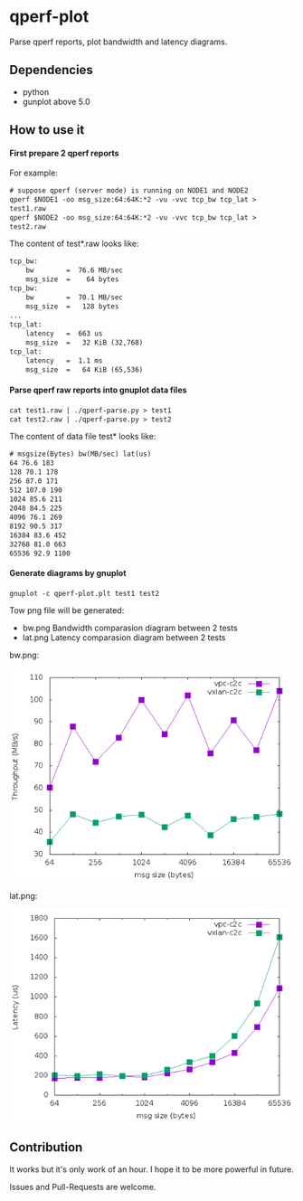 # qperf-plot

Parse qperf reports, plot bandwidth and latency diagrams.

## Dependencies
- python
- gunplot above 5.0

## How to use it
#### First prepare 2 qperf reports

For example:
```
# suppose qperf (server mode) is running on NODE1 and NODE2
qperf $NODE1 -oo msg_size:64:64K:*2 -vu -vvc tcp_bw tcp_lat > test1.raw
qperf $NODE2 -oo msg_size:64:64K:*2 -vu -vvc tcp_bw tcp_lat > test2.raw
```
The content of test*.raw looks like:
```
tcp_bw:
    bw        =  76.6 MB/sec
    msg_size  =    64 bytes
tcp_bw:
    bw        =  70.1 MB/sec
    msg_size  =   128 bytes
...
tcp_lat:
    latency   =  663 us
    msg_size  =   32 KiB (32,768)
tcp_lat:
    latency   =  1.1 ms
    msg_size  =   64 KiB (65,536)
```

#### Parse qperf raw reports into gnuplot data files
```
cat test1.raw | ./qperf-parse.py > test1
cat test2.raw | ./qperf-parse.py > test2

```
The content of data file test* looks like:
```
# msgsize(Bytes) bw(MB/sec) lat(us)
64 76.6 183
128 70.1 178
256 87.0 171
512 107.0 190
1024 85.6 211
2048 84.5 225
4096 76.1 269
8192 90.5 317
16384 83.6 452
32768 81.0 663
65536 92.9 1100
```

#### Generate diagrams by gnuplot
```
gnuplot -c qperf-plot.plt test1 test2
```

Tow png file will be generated:

- bw.png   Bandwidth comparasion diagram between 2 tests
- lat.png  Latency comparasion diagram between 2 tests

bw.png:

![Alt text](example-stuff/bw.png?raw=true "bw.png")

lat.png:

![Alt text](example-stuff/lat.png?raw=true "lat.png")


## Contribution
It works but it's only work of an hour. I hope it to be more powerful in future.

Issues and Pull-Requests are welcome.
